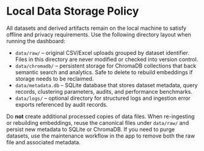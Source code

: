 # Local Data Storage Policy

All datasets and derived artifacts remain on the local machine to satisfy offline and privacy requirements. Use the following directory layout when running the dashboard:

- `data/raw/` – original CSV/Excel uploads grouped by dataset identifier. Files in this directory are never modified or checked into version control.
- `data/chromadb/` – persistent storage for ChromaDB collections that back semantic search and analytics. Safe to delete to rebuild embeddings if storage needs to be reclaimed.
- `data/metadata.db` – SQLite database that stores dataset metadata, query records, clustering parameters, audits, and performance benchmarks.
- `data/logs/` – optional directory for structured logs and ingestion error exports referenced by audit records.

Do **not** create additional processed copies of data files. When re-ingesting or rebuilding embeddings, reuse the canonical files under `data/raw/` and persist new metadata to SQLite or ChromaDB. If you need to purge datasets, use the maintenance workflow in the app to remove both the raw file and associated metadata.
